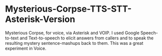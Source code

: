 # Mysterious-Corpse-TTS-STT-Asterisk-Version
Mysterious Corpse, for voice, via Asterisk and VOIP.  I used Google Speech-to-text and Text-to-speech to elicit answers from callers and to speak the resulting mystery sentence-mashups back to them.  This was a great experiment in Voice.

